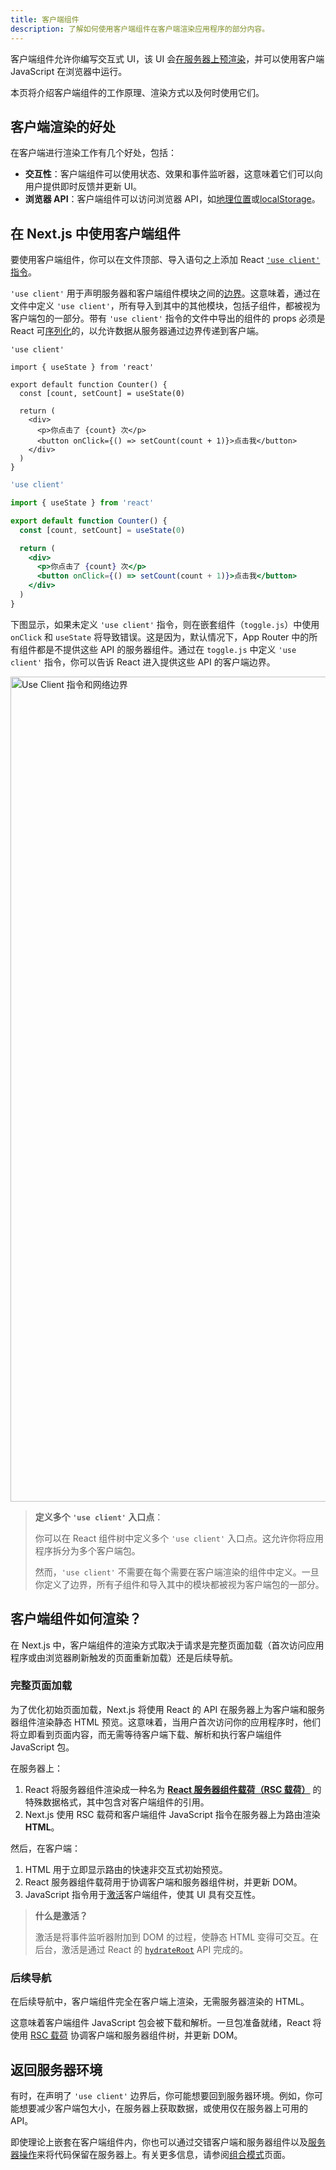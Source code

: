 ```yaml
---
title: 客户端组件
description: 了解如何使用客户端组件在客户端渲染应用程序的部分内容。
---
```


客户端组件允许你编写交互式 UI，该 UI 会[在服务器上预渲染](https://github.com/reactwg/server-components/discussions/4)，并可以使用客户端 JavaScript 在浏览器中运行。

本页将介绍客户端组件的工作原理、渲染方式以及何时使用它们。

## 客户端渲染的好处

在客户端进行渲染工作有几个好处，包括：

- **交互性**：客户端组件可以使用状态、效果和事件监听器，这意味着它们可以向用户提供即时反馈并更新 UI。
- **浏览器 API**：客户端组件可以访问浏览器 API，如[地理位置](https://developer.mozilla.org/docs/Web/API/Geolocation_API)或[localStorage](https://developer.mozilla.org/docs/Web/API/Window/localStorage)。

## 在 Next.js 中使用客户端组件

要使用客户端组件，你可以在文件顶部、导入语句之上添加 React [`'use client'` 指令](https://react.dev/reference/react/use-client)。

`'use client'` 用于声明服务器和客户端组件模块之间的[边界](/docs/nextjs-cn/app/building-your-application/rendering#network-boundary)。这意味着，通过在文件中定义 `'use client'`，所有导入到其中的其他模块，包括子组件，都被视为客户端包的一部分。带有 `'use client'` 指令的文件中导出的组件的 props 必须是 React 可[序列化](https://react.dev/reference/rsc/use-client#serializable-types)的，以允许数据从服务器通过边界传递到客户端。

```tsx highlight={1} switcher
'use client'

import { useState } from 'react'

export default function Counter() {
  const [count, setCount] = useState(0)

  return (
    <div>
      <p>你点击了 {count} 次</p>
      <button onClick={() => setCount(count + 1)}>点击我</button>
    </div>
  )
}
```

```jsx highlight={1} switcher
'use client'

import { useState } from 'react'

export default function Counter() {
  const [count, setCount] = useState(0)

  return (
    <div>
      <p>你点击了 {count} 次</p>
      <button onClick={() => setCount(count + 1)}>点击我</button>
    </div>
  )
}
```

下图显示，如果未定义 `'use client'` 指令，则在嵌套组件（`toggle.js`）中使用 `onClick` 和 `useState` 将导致错误。这是因为，默认情况下，App Router 中的所有组件都是不提供这些 API 的服务器组件。通过在 `toggle.js` 中定义 `'use client'` 指令，你可以告诉 React 进入提供这些 API 的客户端边界。

<Image
  alt="Use Client 指令和网络边界"
  srcLight="/docs/light/use-client-directive.png"
  srcDark="/docs/dark/use-client-directive.png"
  width="1600"
  height="1320"
/>

> **定义多个 `'use client'` 入口点**：
>
> 你可以在 React 组件树中定义多个 `'use client'` 入口点。这允许你将应用程序拆分为多个客户端包。
>
> 然而，`'use client'` 不需要在每个需要在客户端渲染的组件中定义。一旦你定义了边界，所有子组件和导入其中的模块都被视为客户端包的一部分。

## 客户端组件如何渲染？

在 Next.js 中，客户端组件的渲染方式取决于请求是完整页面加载（首次访问应用程序或由浏览器刷新触发的页面重新加载）还是后续导航。

### 完整页面加载

为了优化初始页面加载，Next.js 将使用 React 的 API 在服务器上为客户端和服务器组件渲染静态 HTML 预览。这意味着，当用户首次访问你的应用程序时，他们将立即看到页面内容，而无需等待客户端下载、解析和执行客户端组件 JavaScript 包。

在服务器上：

1. React 将服务器组件渲染成一种名为 [**React 服务器组件载荷（RSC 载荷）**](/docs/nextjs-cn/app/building-your-application/rendering/server-components#what-is-the-react-server-component-payload-rsc) 的特殊数据格式，其中包含对客户端组件的引用。
2. Next.js 使用 RSC 载荷和客户端组件 JavaScript 指令在服务器上为路由渲染 **HTML**。

然后，在客户端：

1. HTML 用于立即显示路由的快速非交互式初始预览。
2. React 服务器组件载荷用于协调客户端和服务器组件树，并更新 DOM。
3. JavaScript 指令用于[激活](https://react.dev/reference/react-dom/client/hydrateRoot)客户端组件，使其 UI 具有交互性。

> **什么是激活？**
>
> 激活是将事件监听器附加到 DOM 的过程，使静态 HTML 变得可交互。在后台，激活是通过 React 的 [`hydrateRoot`](https://react.dev/reference/react-dom/client/hydrateRoot) API 完成的。

### 后续导航

在后续导航中，客户端组件完全在客户端上渲染，无需服务器渲染的 HTML。

这意味着客户端组件 JavaScript 包会被下载和解析。一旦包准备就绪，React 将使用 [RSC 载荷](/docs/nextjs-cn/app/building-your-application/rendering/server-components#what-is-the-react-server-component-payload-rsc) 协调客户端和服务器组件树，并更新 DOM。

## 返回服务器环境

有时，在声明了 `'use client'` 边界后，你可能想要回到服务器环境。例如，你可能想要减少客户端包大小，在服务器上获取数据，或使用仅在服务器上可用的 API。

即使理论上嵌套在客户端组件内，你也可以通过交错客户端和服务器组件以及[服务器操作](/docs/nextjs-cn/app/building-your-application/data-fetching/server-actions-and-mutations)来将代码保留在服务器上。有关更多信息，请参阅[组合模式](/docs/nextjs-cn/app/building-your-application/rendering/composition-patterns)页面。
